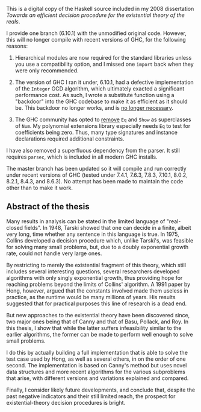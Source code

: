 This is a digital copy of the Haskell source included in my 2008
dissertation _Towards an efficient decision procedure for the
existential theory of the reals_.

I provide one branch (6.10.1) with the unmodified original code.
However, this will no longer compile with recent versions of GHC,
for the following reasons:

1.  Hierarchical modules are now required for the standard libraries unless you use a
compatibility option, and I missed one `import` back when they were
only recommended.

2.  The version of GHC I ran it under, 6.10.1, had a defective
implementation of the `Integer` GCD algorithm, which ultimately exacted
a significant performance cost.  As such, I wrote a substitute function
using a "backdoor" into the GHC codebase to make it as efficient
as it should be.  This backdoor no longer works, and is [no longer
necessary](https://ghc.haskell.org/trac/ghc/changeset/8827985d7ce902bfc916e4168049c9a46a1d7fe8/base).

3.  The GHC community has opted to
[remove](http://www.haskell.org/ghc/docs/7.4.1/html/users_guide/release-7-4-1.html#id3013571)
`Eq` and `Show` as superclasses of `Num`.  My polynomial extensions
library especially needs `Eq` to test for coefficients being zero.
Thus, many type signatures and instance declarations required
additional constraints.

I have also removed a superfluous dependency from the parser.
It still requires `parsec`, which is included in all modern GHC installs.

The master branch has been updated so it will compile and run
correctly under recent versions of GHC (tested under 7.4.1, 7.6.3,
7.8.3, 7.10.1, 8.0.2, 8.2.1, 8.4.3, and 8.6.3).  No attempt has been made to maintain the
code other than to make it work.


##  Abstract of the thesis

Many results in analysis can be stated in the limited language of
"real-closed fields".  In 1948, Tarski showed that one can decide in
a finite, albeit very long, time whether any sentence in this language
is true.  In 1975, Collins developed a decision procedure which, unlike
Tarski's, was feasible for solving many small problems, but, due to
a doubly exponential growth rate, could not handle very large ones.

By restricting to merely the existential fragment of this theory,
which still includes several interesting questions, several researchers
developed algorithms with only singly exponential growth, thus providing
hope for reaching problems beyond the limits of Collins' algorithm.
A 1991 paper by Hong, however, argued that the constants involved made
them useless in practice, as the runtime would be many millions of years.
His results suggested that for practical purposes this line of research
is a dead end.

But new approaches to the existential theory have been discovered since,
two major ones being that of Canny and that of Basu, Pollack, and Roy.
In this thesis, I show that while the latter suffers infeasibility
similar to the earlier algorithms, the former can be made to perform
well enough to solve small problems.

I do this by actually building a full implementation that is able to solve
the test case used by Hong, as well as several others, in on the order of
one second.  The implementation is based on Canny's method but uses novel
data structures and more recent algorithms for the various subproblems
that arise, with different versions and variations explained and compared.

Finally, I consider likely future developments, and conclude that,
despite the past negative indicators and their still limited reach,
the prospect for existential-theory decision procedures is bright.

